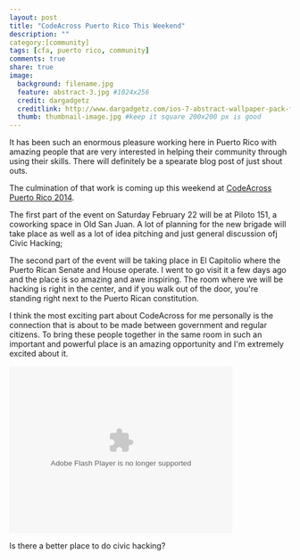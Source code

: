 ```yaml
---
layout: post
title: "CodeAcross Puerto Rico This Weekend"
description: ""
category:[community]
tags: [cfa, puerto rico, community]
comments: true
share: true
image:
  background: filename.jpg
  feature: abstract-3.jpg #1024x256
  credit: dargadgetz
  creditlink: http://www.dargadgetz.com/ios-7-abstract-wallpaper-pack-for-iphone-5-and-ipod-touch-retina/
  thumb: thumbnail-image.jpg #keep it square 200x200 px is good
---
```

It has been such an enormous pleasure working here in Puerto Rico with amazing people that are very interested in helping their community through using their skills. There will definitely be a spearate blog post of just shout outs.

The culmination of that work is coming up this weekend at [CodeAcross Puerto Rico 2014](http://code4puertorico/codeacross).

The first part of the event on Saturday February 22 will be at Piloto 151, a coworking space in Old San Juan.  A lot of planning for the new brigade will take place as well as a lot of idea pitching and just general discussion ofj Civic Hacking;

The second part of the event will be taking place in El Capitolio where the Puerto Rican Senate and House operate.  I went to go visit it a few days ago and the place is so amazing and awe inspiring.  The room where we will be hacking is right in the center, and if you walk out of the door, you're standing right next to the Puerto Rican constitution.

I think the most exciting part about CodeAcross for me personally is the connection that is about to be made between government and regular citizens.  To bring these people together in the same room in such an important and powerful place is an amazing opportunity and I'm extremely excited about it.

<object width="100%" height="400"> <param name="flashvars" value="offsite=true&lang=en-us&page_show_url=%2Fphotos%2Fmrmaksimize%2Fsets%2F72157641259581295%2Fshow%2F&page_show_back_url=%2Fphotos%2Fmrmaksimize%2Fsets%2F72157641259581295%2F&set_id=72157641259581295&jump_to="></param> <param name="movie" value="http://www.flickr.com/apps/slideshow/show.swf?v=140556"></param> <param name="allowFullScreen" value="true"></param><embed
type="application/x-shockwave-flash" src="http://www.flickr.com/apps/slideshow/show.swf?v=140556" allowFullScreen="true" flashvars="offsite=true&lang=en-us&page_show_url=%2Fphotos%2Fmrmaksimize%2Fsets%2F72157641259581295%2Fshow%2F&page_show_back_url=%2Fphotos%2Fmrmaksimize%2Fsets%2F72157641259581295%2F&set_id=72157641259581295&jump_to=" width="400"
height="300"></embed></object>

Is there a better place to do civic hacking?


